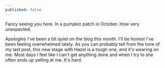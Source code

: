 ```yaml
---
published: false
---
```

Fancy seeing you here. In a pumpkin patch in October. How very unexpected. 

Apologies I've been a bit quiet on the blog this month. I'll be honest I've been feeling overwhelmed lately. As you can probably tell from the tone of my last post, this new stage with Hazel is a tough one, and it's wearing on me. Most days I feel like I can't get anything done and when I try to she often ends up yelling at me. It's hard. 

